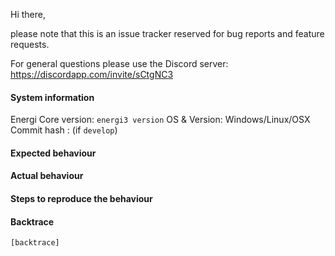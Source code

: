 Hi there,

please note that this is an issue tracker reserved for bug reports and feature requests.

For general questions please use the Discord server: https://discordapp.com/invite/sCtgNC3

#### System information

Energi Core version: `energi3 version`
OS & Version: Windows/Linux/OSX
Commit hash : (if `develop`)

#### Expected behaviour


#### Actual behaviour


#### Steps to reproduce the behaviour


#### Backtrace

````
[backtrace]
````
